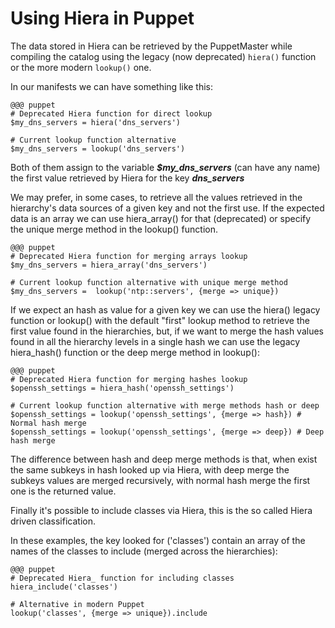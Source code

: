
# Using Hiera in Puppet
The data stored in Hiera can be retrieved by the PuppetMaster while compiling the catalog using the legacy (now deprecated) `hiera()` function or the more modern `lookup()` one.

In our manifests we can have something like this:

    @@@ puppet
    # Deprecated Hiera function for direct lookup
    $my_dns_servers = hiera('dns_servers')

    # Current lookup function alternative
    $my_dns_servers = lookup('dns_servers')

Both of them assign to the variable ***$my_dns_servers*** (can have any name) the first value retrieved by Hiera for the key ***dns_servers***

We may prefer, in some cases, to retrieve all the values retrieved in the hierarchy's data sources of a given key and not the first use. If the expected data is an array we can use hiera_array() for that (deprecated) or specify the unique merge method in the lookup() function.

    @@@ puppet
    # Deprecated Hiera function for merging arrays lookup
    $my_dns_servers = hiera_array('dns_servers')

    # Current lookup function alternative with unique merge method
    $my_dns_servers =  lookup('ntp::servers', {merge => unique})

If we expect an hash as value for a given key we can use the hiera() legacy function or lookup() with the default "first" lookup method to retrieve the first value found in the hierarchies, but, if we want to merge the hash values found in all the hierarchy levels in a single hash  we can use the legacy hiera_hash() function or the deep merge method in lookup():

    @@@ puppet
    # Deprecated Hiera function for merging hashes lookup
    $openssh_settings = hiera_hash('openssh_settings')

    # Current lookup function alternative with merge methods hash or deep
    $openssh_settings = lookup('openssh_settings', {merge => hash}) # Normal hash merge
    $openssh_settings = lookup('openssh_settings', {merge => deep}) # Deep hash merge

The difference between hash and deep merge methods is that, when exist the same subkeys in hash looked up via Hiera, with deep merge the subkeys values are merged recursively, with normal hash merge the first one is the returned value.

Finally it's possible to include classes via Hiera, this is the so called Hiera driven classification.

In these examples, the key looked for ('classes') contain an array of the names of the classes to include (merged across the hierarchies):

    @@@ puppet
    # Deprecated Hiera_ function for including classes
    hiera_include('classes')
    
    # Alternative in modern Puppet
    lookup('classes', {merge => unique}).include
